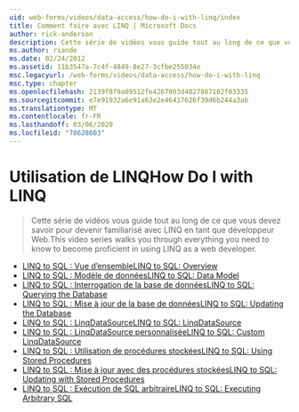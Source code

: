 ```yaml
---
uid: web-forms/videos/data-access/how-do-i-with-linq/index
title: Comment faire avec LINQ | Microsoft Docs
author: rick-anderson
description: Cette série de vidéos vous guide tout au long de ce que vous devez savoir pour devenir familiarisé avec LINQ en tant que développeur Web.
ms.author: riande
ms.date: 02/24/2012
ms.assetid: 11b3547a-7c4f-4849-8e27-3cfbe255034e
msc.legacyurl: /web-forms/videos/data-access/how-do-i-with-linq
msc.type: chapter
ms.openlocfilehash: 2139f8f9a09512fe4267003d4027887102f03335
ms.sourcegitcommit: e7e91932a6e91a63e2e46417626f39d6b244a3ab
ms.translationtype: MT
ms.contentlocale: fr-FR
ms.lasthandoff: 03/06/2020
ms.locfileid: "78628603"
---
```

# <a name="how-do-i-with-linq"></a><span data-ttu-id="d5841-103">Utilisation de LINQ</span><span class="sxs-lookup"><span data-stu-id="d5841-103">How Do I with LINQ</span></span>

> <span data-ttu-id="d5841-104">Cette série de vidéos vous guide tout au long de ce que vous devez savoir pour devenir familiarisé avec LINQ en tant que développeur Web.</span><span class="sxs-lookup"><span data-stu-id="d5841-104">This video series walks you through everything you need to know to become proficient in using LINQ as a web developer.</span></span>

- [<span data-ttu-id="d5841-105">LINQ to SQL : Vue d’ensemble</span><span class="sxs-lookup"><span data-stu-id="d5841-105">LINQ to SQL: Overview</span></span>](how-do-i-linq-to-sql-overview.md)
- [<span data-ttu-id="d5841-106">LINQ to SQL : Modèle de données</span><span class="sxs-lookup"><span data-stu-id="d5841-106">LINQ to SQL: Data Model</span></span>](how-do-i-linq-to-sql-data-model.md)
- [<span data-ttu-id="d5841-107">LINQ to SQL : Interrogation de la base de données</span><span class="sxs-lookup"><span data-stu-id="d5841-107">LINQ to SQL: Querying the Database</span></span>](how-do-i-linq-to-sql-querying-the-database.md)
- [<span data-ttu-id="d5841-108">LINQ to SQL : Mise à jour de la base de données</span><span class="sxs-lookup"><span data-stu-id="d5841-108">LINQ to SQL: Updating the Database</span></span>](how-do-i-linq-to-sql-updating-the-database.md)
- [<span data-ttu-id="d5841-109">LINQ to SQL : LinqDataSource</span><span class="sxs-lookup"><span data-stu-id="d5841-109">LINQ to SQL: LinqDataSource</span></span>](how-do-i-linq-to-sql-linqdatasource.md)
- [<span data-ttu-id="d5841-110">LINQ to SQL : LinqDataSource personnalisée</span><span class="sxs-lookup"><span data-stu-id="d5841-110">LINQ to SQL: Custom LinqDataSource</span></span>](how-do-i-linq-to-sql-custom-linqdatasource.md)
- [<span data-ttu-id="d5841-111">LINQ to SQL : Utilisation de procédures stockées</span><span class="sxs-lookup"><span data-stu-id="d5841-111">LINQ to SQL: Using Stored Procedures</span></span>](how-do-i-linq-to-sql-using-stored-procedures.md)
- [<span data-ttu-id="d5841-112">LINQ to SQL : Mise à jour avec des procédures stockées</span><span class="sxs-lookup"><span data-stu-id="d5841-112">LINQ to SQL: Updating with Stored Procedures</span></span>](how-do-i-linq-to-sql-updating-with-stored-procedures.md)
- [<span data-ttu-id="d5841-113">LINQ to SQL : Exécution de SQL arbitraire</span><span class="sxs-lookup"><span data-stu-id="d5841-113">LINQ to SQL: Executing Arbitrary SQL</span></span>](how-do-i-linq-to-sql-executing-arbitrary-sql.md)
